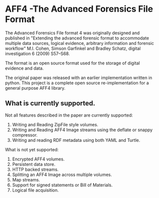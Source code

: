 # AFF4 -The Advanced Forensics File Format

The Advanced Forensics File format 4 was originally designed and published in
"Extending the advanced forensic format to accommodate multiple data sources,
logical evidence, arbitrary information and forensic workflow" M.I. Cohen,
Simson Garfinkel and Bradley Schatz, digital investigation 6 (2009) S57–S68.

The format is an open source format used for the storage of digital evidence and
data.

The original paper was released with an earlier implementation written in
python. This project is a complete open source re-implementation for a general
purpose AFF4 library.

## What is currently supported.

Not all features described in the paper are currently supported:

1. Writing and Reading ZipFile style volumes.
2. Writing and Reading AFF4 Image streams using the deflate or snappy compressor.
3. Writing and reading RDF metadata using both YAML and Turtle.

What is not yet supported:

1. Encrypted AFF4 volumes.
2. Persistent data store.
3. HTTP backed streams.
4. Splitting an AFF4 Image across multiple volumes.
5. Map streams.
6. Support for signed statements or Bill of Materials.
7. Logical file acquisition.

